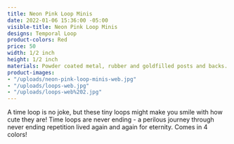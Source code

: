 ```yaml
---
title: Neon Pink Loop Minis
date: 2022-01-06 15:36:00 -05:00
visible-title: Neon Pink Loop Minis
designs: Temporal Loop
product-colors: Red
price: 50
width: 1/2 inch
height: 1/2 inch
materials: Powder coated metal, rubber and goldfilled posts and backs.
product-images:
- "/uploads/neon-pink-loop-minis-web.jpg"
- "/uploads/loops-web.jpg"
- "/uploads/loops-web%202.jpg"
---
```


A time loop is no joke, but these tiny loops might make you smile with how cute they are! Time loops are never ending - a perilous journey through never ending repetition lived again and again for eternity. Comes in 4 colors!  